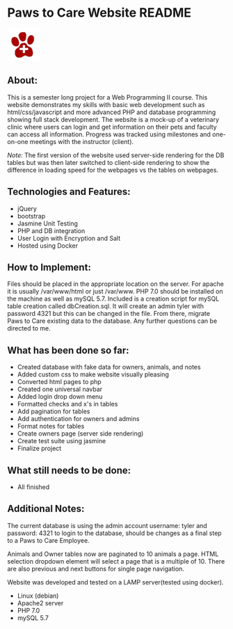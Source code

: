 <h1>Paws to Care Website README</h1>

![Paws to Care Logo](images/logo.png)

<h2>About:</h2>

This is a semester long project for a Web Programming II course. This website demonstrates my skills with basic web development such as html/css/javascript and more advanced PHP and database programming showing full stack development. The website is a mock-up of a veterinary clinic where users can login and get information on their pets and faculty can access all information. Progress was tracked using milestones and one-on-one meetings with the instructor (client).

*Note:* The first version of the website used server-side rendering for the DB tables but was then later switched to client-side rendering to show the difference in loading speed for the webpages vs the tables on webpages.

<h2>Technologies and Features:</h2>

* jQuery
* bootstrap
* Jasmine Unit Testing
* PHP and DB integration
* User Login with Encryption and Salt
* Hosted using Docker



<h2>How to Implement:</h2>

Files should be placed in the appropriate location on the server. For apache it is usually /var/www/html or just /var/www. PHP 7.0 should be installed on the machine as well as mySQL 5.7. Included is a creation script for mySQL table creation called dbCreation.sql. It will create an admin tyler with password 4321 but this can be changed in the file. From there, migrate Paws to Care existing data to the database. Any further questions can be directed to me.

<h2>What has been done so far:</h2>

* Created database with fake data for owners, animals, and notes
* Added custom css to make website visually  pleasing
* Converted html pages to php
* Created one universal navbar
* Added login drop down menu
* Formatted checks and x's in tables
* Add pagination for tables
* Add authentication for owners and admins
* Format notes for tables
* Create owners page (server side rendering)
* Create test suite using jasmine
* Finalize project

<h2>What still needs to be done:</h2>

* All finished



<h2>Additional Notes:</h2>

The current database is using the admin account username: tyler and password: 4321 to login to the database, should be changes as a final step to a Paws to Care Employee.

Animals and Owner tables now are paginated to 10 animals a page. HTML selection dropdown element will select a page that is a multiple of 10. There are also previous and next buttons for single page navigation.

Website was developed and tested on a LAMP server(tested using docker). 
* Linux (debian)
* Apache2 server
* PHP 7.0
* mySQL 5.7


